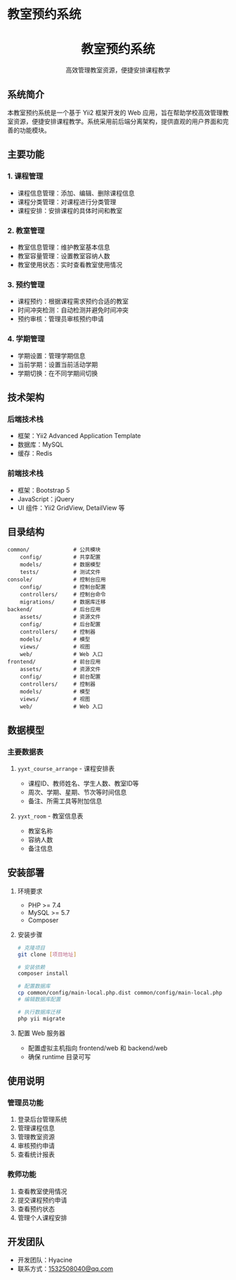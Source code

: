 # 教室预约系统

<p align="center">
    <h1 align="center">教室预约系统</h1>
    <p align="center">高效管理教室资源，便捷安排课程教学</p>
</p>

## 系统简介

本教室预约系统是一个基于 Yii2 框架开发的 Web 应用，旨在帮助学校高效管理教室资源，便捷安排课程教学。系统采用前后端分离架构，提供直观的用户界面和完善的功能模块。

## 主要功能

### 1. 课程管理
- 课程信息管理：添加、编辑、删除课程信息
- 课程分类管理：对课程进行分类管理
- 课程安排：安排课程的具体时间和教室

### 2. 教室管理
- 教室信息管理：维护教室基本信息
- 教室容量管理：设置教室容纳人数
- 教室使用状态：实时查看教室使用情况

### 3. 预约管理
- 课程预约：根据课程需求预约合适的教室
- 时间冲突检测：自动检测并避免时间冲突
- 预约审核：管理员审核预约申请

### 4. 学期管理
- 学期设置：管理学期信息
- 当前学期：设置当前活动学期
- 学期切换：在不同学期间切换

## 技术架构

### 后端技术栈
- 框架：Yii2 Advanced Application Template
- 数据库：MySQL
- 缓存：Redis

### 前端技术栈
- 框架：Bootstrap 5
- JavaScript：jQuery
- UI 组件：Yii2 GridView, DetailView 等

## 目录结构

```
common/              # 公共模块
    config/          # 共享配置
    models/          # 数据模型
    tests/           # 测试文件
console/             # 控制台应用
    config/          # 控制台配置
    controllers/     # 控制台命令
    migrations/      # 数据库迁移
backend/             # 后台应用
    assets/          # 资源文件
    config/          # 后台配置
    controllers/     # 控制器
    models/          # 模型
    views/           # 视图
    web/             # Web 入口
frontend/            # 前台应用
    assets/          # 资源文件
    config/          # 前台配置
    controllers/     # 控制器
    models/          # 模型
    views/           # 视图
    web/             # Web 入口
```

## 数据模型

### 主要数据表
1. `yyxt_course_arrange` - 课程安排表
   - 课程ID、教师姓名、学生人数、教室ID等
   - 周次、学期、星期、节次等时间信息
   - 备注、所需工具等附加信息

2. `yyxt_room` - 教室信息表
   - 教室名称
   - 容纳人数
   - 备注信息

## 安装部署

1. 环境要求
   - PHP >= 7.4
   - MySQL >= 5.7
   - Composer

2. 安装步骤
   ```bash
   # 克隆项目
   git clone [项目地址]

   # 安装依赖
   composer install

   # 配置数据库
   cp common/config/main-local.php.dist common/config/main-local.php
   # 编辑数据库配置

   # 执行数据库迁移
   php yii migrate
   ```

3. 配置 Web 服务器
   - 配置虚拟主机指向 frontend/web 和 backend/web
   - 确保 runtime 目录可写

## 使用说明

### 管理员功能
1. 登录后台管理系统
2. 管理课程信息
3. 管理教室资源
4. 审核预约申请
5. 查看统计报表

### 教师功能
1. 查看教室使用情况
2. 提交课程预约申请
3. 查看预约状态
4. 管理个人课程安排

## 开发团队

- 开发团队：Hyacine
- 联系方式：1532508040@qq.com
